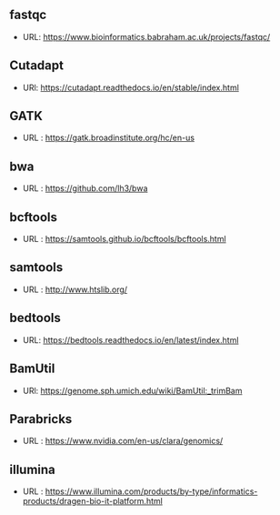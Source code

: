 

## fastqc 
- URL: https://www.bioinformatics.babraham.ac.uk/projects/fastqc/

## Cutadapt
- URl: https://cutadapt.readthedocs.io/en/stable/index.html

## GATK
- URL : https://gatk.broadinstitute.org/hc/en-us

## bwa
- URL : https://github.com/lh3/bwa

## bcftools
- URL : https://samtools.github.io/bcftools/bcftools.html

## samtools
- URL : http://www.htslib.org/

## bedtools
- URL: https://bedtools.readthedocs.io/en/latest/index.html

## BamUtil
- URl: https://genome.sph.umich.edu/wiki/BamUtil:_trimBam

## Parabricks
- URL : https://www.nvidia.com/en-us/clara/genomics/

## illumina
- URL : https://www.illumina.com/products/by-type/informatics-products/dragen-bio-it-platform.html
